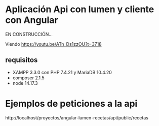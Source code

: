 # Aplicación Api con lumen y cliente con Angular

EN CONSTRUCCIÓN...

Viendo https://youtu.be/ATn_Ds1zzOU?t=3718

## requisitos

* XAMPP 3.3.0 con PHP 7.4.21 y MariaDB 10.4.20
* composer 2.1.5
* node 14.17.3



# Ejemplos de peticiones a la api

http://localhost/proyectos/angular-lumen-recetas/api/public/recetas